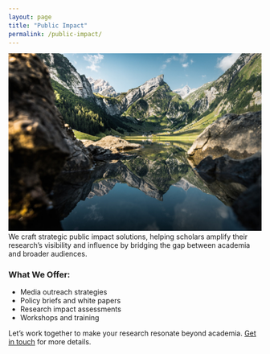 ```yaml
---
layout: page
title: "Public Impact"
permalink: /public-impact/
---
```


<div class="image">
    <img src="/assets/img/blog/image3.jpg" alt="mountain">
</div>
We craft strategic public impact solutions, helping scholars amplify their research’s visibility and influence by bridging the gap between academia and broader audiences.

### What We Offer:
- Media outreach strategies
- Policy briefs and white papers
- Research impact assessments
- Workshops and training

Let’s work together to make your research resonate beyond academia. [Get in touch](/#contact) for more details.
